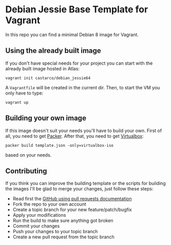 # Debian Jessie Base Template for Vagrant
In this repo you can find a minimal Debian 8 image for Vagrant.

## Using the already built image
If you don't have special needs for your project you can start with the already built image hosted in Atlas:

```
vagrant init castarco/debian_jessie64
```

A `Vagrantfile` will be created in the current dir. Then, to start the VM you only have to type:
```
vagrant up
```

## Building your own image
If this image doesn't suit your needs you'll have to build your own. First of all, you need to get [Packer](https://www.packer.io/). After that, you need to get [Virtualbox](https://www.packer.io/docs/builders/virtualbox-iso.html):
```
packer build template.json -only=virtualbox-iso
```
based on your needs.

## Contributing
If you think you can improve the building template or the scripts for building the images I'll be glad to merge your changes, just follow these steps:

* Read first the [GitHub using pull requests documentation](https://help.github.com/articles/using-pull-requests/)
* Fork the repo to your own account
* Create a topic branch for your new feature/patch/bugfix
* Apply your modifications
* Run the build to make sure anything got broken
* Commit your changes
* Push your changes to your topic branch
* Create a new pull request from the topic branch


